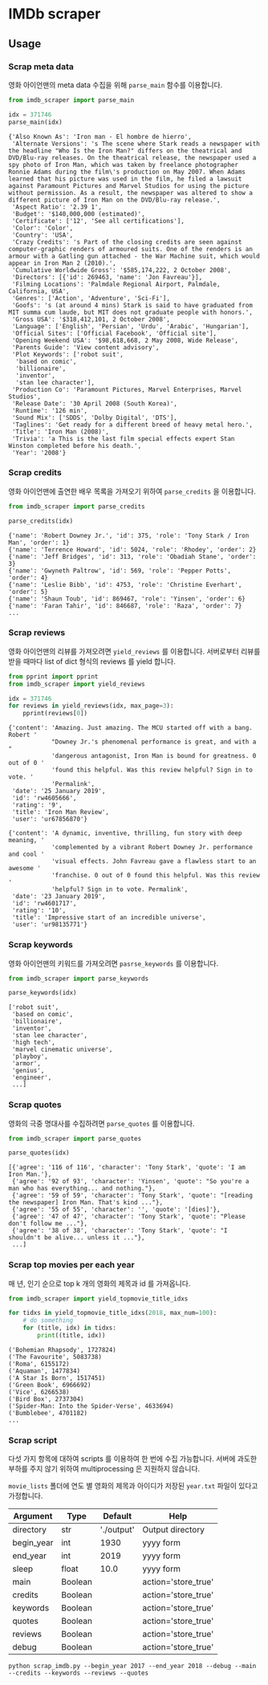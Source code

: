 # IMDb scraper


## Usage

### Scrap meta data

영화 아이언맨의 meta data 수집을 위해 `parse_main` 함수를 이용합니다.

```python
from imdb_scraper import parse_main

idx = 371746
parse_main(idx)
```

```
{'Also Known As': 'Iron man - El hombre de hierro',
 'Alternate Versions': 's The scene where Stark reads a newspaper with the headline "Who Is the Iron Man?" differs on the theatrical and DVD/Blu-ray releases. On the theatrical release, the newspaper used a spy photo of Iron Man, which was taken by freelance photographer Ronnie Adams during the film\'s production on May 2007. When Adams learned that his picture was used in the film, he filed a lawsuit against Paramount Pictures and Marvel Studios for using the picture without permission. As a result, the newspaper was altered to show a different picture of Iron Man on the DVD/Blu-ray release.',
 'Aspect Ratio': '2.39 1',
 'Budget': '$140,000,000 (estimated)',
 'Certificate': ['12', 'See all certifications'],
 'Color': 'Color',
 'Country': 'USA',
 'Crazy Credits': 's Part of the closing credits are seen against computer-graphic renders of armoured suits. One of the renders is an armour with a Gatling gun attached - the War Machine suit, which would appear in Iron Man 2 (2010).',
 'Cumulative Worldwide Gross': '$585,174,222, 2 October 2008',
 'Directors': [{'id': 269463, 'name': 'Jon Favreau'}],
 'Filming Locations': 'Palmdale Regional Airport, Palmdale, California, USA',
 'Genres': ['Action', 'Adventure', 'Sci-Fi'],
 'Goofs': 's (at around 4 mins) Stark is said to have graduated from MIT summa cum laude, but MIT does not graduate people with honors.',
 'Gross USA': '$318,412,101, 2 October 2008',
 'Language': ['English', 'Persian', 'Urdu', 'Arabic', 'Hungarian'],
 'Official Sites': ['Official Facebook', 'Official site'],
 'Opening Weekend USA': '$98,618,668, 2 May 2008, Wide Release',
 'Parents Guide': 'View content advisory',
 'Plot Keywords': ['robot suit',
  'based on comic',
  'billionaire',
  'inventor',
  'stan lee character'],
 'Production Co': 'Paramount Pictures, Marvel Enterprises, Marvel Studios',
 'Release Date': '30 April 2008 (South Korea)',
 'Runtime': '126 min',
 'Sound Mix': ['SDDS', 'Dolby Digital', 'DTS'],
 'Taglines': 'Get ready for a different breed of heavy metal hero.',
 'Title': 'Iron Man (2008)',
 'Trivia': 'a This is the last film special effects expert Stan Winston completed before his death.',
 'Year': '2008'}
```


### Scrap credits

영화 아이언맨에 출연한 배우 목록을 가져오기 위하여 `parse_credits` 을 이용합니다.

```python
from imdb_scraper import parse_credits

parse_credits(idx)
```

```
{'name': 'Robert Downey Jr.', 'id': 375, 'role': 'Tony Stark / Iron Man', 'order': 1}
{'name': 'Terrence Howard', 'id': 5024, 'role': 'Rhodey', 'order': 2}
{'name': 'Jeff Bridges', 'id': 313, 'role': 'Obadiah Stane', 'order': 3}
{'name': 'Gwyneth Paltrow', 'id': 569, 'role': 'Pepper Potts', 'order': 4}
{'name': 'Leslie Bibb', 'id': 4753, 'role': 'Christine Everhart', 'order': 5}
{'name': 'Shaun Toub', 'id': 869467, 'role': 'Yinsen', 'order': 6}
{'name': 'Faran Tahir', 'id': 846687, 'role': 'Raza', 'order': 7}
...
```


### Scrap reviews

영화 아이언맨의 리뷰를 가져오려면 `yield_reviews` 를 이용합니다. 서버로부터 리뷰를 받을 때마다 list of dict 형식의 reviews 를 yield 합니다.

```python
from pprint import pprint
from imdb_scraper import yield_reviews

idx = 371746
for reviews in yield_reviews(idx, max_page=3):
    pprint(reviews[0])
```

```
{'content': 'Amazing. Just amazing. The MCU started off with a bang. Robert '
            "Downey Jr.'s phenomenal performance is great, and with a "
            'dangerous antagonist, Iron Man is bound for greatness. 0 out of 0 '
            'found this helpful. Was this review helpful? Sign in to vote. '
            'Permalink',
 'date': '25 January 2019',
 'id': 'rw4605666',
 'rating': '9',
 'title': 'Iron Man Review',
 'user': 'ur67856870'}

{'content': 'A dynamic, inventive, thrilling, fun story with deep meaning, '
            'complemented by a vibrant Robert Downey Jr. performance and cool '
            'visual effects. John Favreau gave a flawless start to an awesome '
            'franchise. 0 out of 0 found this helpful. Was this review '
            'helpful? Sign in to vote. Permalink',
 'date': '23 January 2019',
 'id': 'rw4601717',
 'rating': '10',
 'title': 'Impressive start of an incredible universe',
 'user': 'ur98135771'}
```

### Scrap keywords

영화 아이언맨의 키워드를 가져오려면 `pasrse_keywords` 를 이용합니다.

```python
from imdb_scraper import parse_keywords

parse_keywords(idx)
```

```
['robot suit',
 'based on comic',
 'billionaire',
 'inventor',
 'stan lee character',
 'high tech',
 'marvel cinematic universe',
 'playboy',
 'armor',
 'genius',
 'engineer',
 ...]
```

### Scrap quotes

영화의 극중 명대사를 수집하려면 `parse_quotes` 를 이용합니다.

```python
from imdb_scraper import parse_quotes

parse_quotes(idx)
```

```
[{'agree': '116 of 116', 'character': 'Tony Stark', 'quote': 'I am Iron Man.'},
 {'agree': '92 of 93', 'character': 'Yinsen', 'quote': "So you're a man who has everything... and nothing."},
 {'agree': '59 of 59', 'character': 'Tony Stark', 'quote': "[reading the newspaper] Iron Man. That's kind ..."},
 {'agree': '55 of 55', 'character': '', 'quote': '[dies]'},
 {'agree': '47 of 47', 'character': 'Tony Stark', 'quote': "Please don't follow me ..."},
 {'agree': '38 of 38', 'character': 'Tony Stark', 'quote': "I shouldn't be alive... unless it ..."},
 ...]
```

### Scrap top movies per each year

매 년, 인기 순으로 top k 개의 영화의 제목과 id 를 가져옵니다.

```python
from imdb_scraper import yield_topmovie_title_idxs

for tidxs in yield_topmovie_title_idxs(2018, max_num=100):
    # do something
    for (title, idx) in tidxs:
        print((title, idx))
```

```
('Bohemian Rhapsody', 1727824)
('The Favourite', 5083738)
('Roma', 6155172)
('Aquaman', 1477834)
('A Star Is Born', 1517451)
('Green Book', 6966692)
('Vice', 6266538)
('Bird Box', 2737304)
('Spider-Man: Into the Spider-Verse', 4633694)
('Bumblebee', 4701182)
...
```

### Scrap script

다섯 가지 항목에 대하여 scripts 를 이용하여 한 번에 수집 가능합니다. 서버에 과도한 부하를 주지 않기 위하여 multiprocessing 은 지원하지 않습니다.

`movie_lists` 폴더에 연도 별 영화의 제목과 아이디가 저장된 `year.txt`  파일이 있다고 가정합니다.

| Argument | Type | Default | Help |
| --- | --- | --- | --- |
| directory | str | './output' | Output directory |
| begin_year | int | 1930 | yyyy form |
| end_year | int | 2019 | yyyy form |
| sleep | float | 10.0 | yyyy form |
| main | Boolean | | action='store_true' |
| credits | Boolean | | action='store_true' |
| keywords | Boolean | | action='store_true' |
| quotes | Boolean | | action='store_true' |
| reviews | Boolean | | action='store_true' |
| debug | Boolean | | action='store_true' |

```
python scrap_imdb.py --begin_year 2017 --end_year 2018 --debug --main --credits --keywords --reviews --quotes
```
